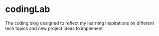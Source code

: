 # codingLab
The coding blog designed to reflect my learning inspirations on different tech topics and new project ideas to implement
